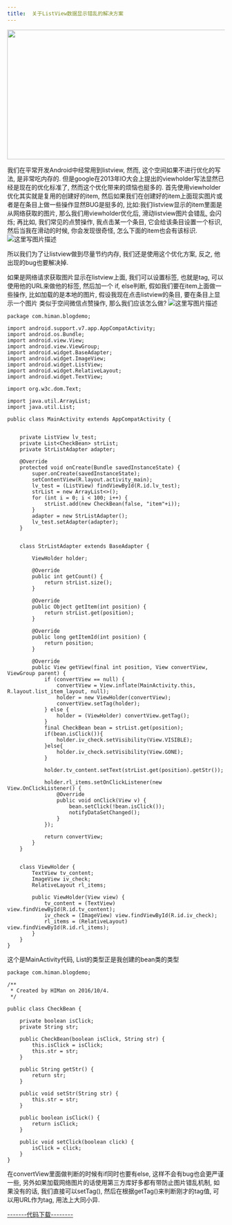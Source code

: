 ```yaml
---
title:  关于ListView数据显示错乱的解决方案  
---
```


<img src="http://i.imgur.com/lkqd2pb.png" width = "600" height = "300" align=center />

<!--more-->


我们在平常开发Android中经常用到listview, 然而, 这个空间如果不进行优化的写法, 是非常吃内存的. 但是google在2013年IO大会上提出的viewholder写法显然已经是现在的优化标准了, 然而这个优化带来的烦恼也挺多的.
首先使用viewholder优化其实就是复用的创建好的item, 然后如果我们在创建好的item上面现实图片或者是在条目上做一些操作显然BUG是挺多的, 比如:我们listview显示的item里面是从网络获取的图片, 那么我们用viewholder优化后, 滑动listview图片会错乱, 会闪烁; 再比如, 我们常见的点赞操作, 我点击某一个条目, 它会给该条目设置一个标识, 然后当我在滑动的时候, 你会发现很奇怪, 怎么下面的item也会有该标识.
![这里写图片描述](http://img.blog.csdn.net/20160830185625962)

所以我们为了让listview做到尽量节约内存, 我们还是使用这个优化方案, 反之, 他出现的bug也要解决掉.

如果是网络请求获取图片显示在listview上面, 我们可以设置标签, 也就是tag, 可以使用他的URL来做他的标签, 然后加一个 if, else判断, 假如我们要在item上面做一些操作,
 比如加载的是本地的图片, 假设我现在点击listview的条目, 要在条目上显示一个图片 类似于空间微信点赞操作, 那么我们应该怎么做?
 ![这里写图片描述](http://img.blog.csdn.net/20161004154721234)

```
package com.himan.blogdemo;

import android.support.v7.app.AppCompatActivity;
import android.os.Bundle;
import android.view.View;
import android.view.ViewGroup;
import android.widget.BaseAdapter;
import android.widget.ImageView;
import android.widget.ListView;
import android.widget.RelativeLayout;
import android.widget.TextView;

import org.w3c.dom.Text;

import java.util.ArrayList;
import java.util.List;

public class MainActivity extends AppCompatActivity {


    private ListView lv_test;
    private List<CheckBean> strList;
    private StrListAdapter adapter;

    @Override
    protected void onCreate(Bundle savedInstanceState) {
        super.onCreate(savedInstanceState);
        setContentView(R.layout.activity_main);
        lv_test = (ListView) findViewById(R.id.lv_test);
        strList = new ArrayList<>();
        for (int i = 0; i < 100; i++) {
            strList.add(new CheckBean(false, "item"+i));
        }
        adapter = new StrListAdapter();
        lv_test.setAdapter(adapter);
    }


    class StrListAdapter extends BaseAdapter {

        ViewHolder holder;

        @Override
        public int getCount() {
            return strList.size();
        }

        @Override
        public Object getItem(int position) {
            return strList.get(position);
        }

        @Override
        public long getItemId(int position) {
            return position;
        }

        @Override
        public View getView(final int position, View convertView, ViewGroup parent) {
            if (convertView == null) {
                convertView = View.inflate(MainActivity.this, R.layout.list_item_layout, null);
                holder = new ViewHolder(convertView);
                convertView.setTag(holder);
            } else {
                holder = (ViewHolder) convertView.getTag();
            }
            final CheckBean bean = strList.get(position);
            if(bean.isClick()){
                holder.iv_check.setVisibility(View.VISIBLE);
            }else{
                holder.iv_check.setVisibility(View.GONE);
            }

            holder.tv_content.setText(strList.get(position).getStr());

            holder.rl_items.setOnClickListener(new View.OnClickListener() {
                @Override
                public void onClick(View v) {
                    bean.setClick(!bean.isClick());
                    notifyDataSetChanged();
                }
            });

            return convertView;
        }
    }


    class ViewHolder {
        TextView tv_content;
        ImageView iv_check;
        RelativeLayout rl_items;

        public ViewHolder(View view) {
            tv_content = (TextView) view.findViewById(R.id.tv_content);
            iv_check = (ImageView) view.findViewById(R.id.iv_check);
            rl_items = (RelativeLayout) view.findViewById(R.id.rl_items);
        }
    }
}
```
这个是MainActivity代码, List的类型正是我创建的bean类的类型

```
package com.himan.blogdemo;

/**
 * Created by HIMan on 2016/10/4.
 */

public class CheckBean {

    private boolean isClick;
    private String str;

    public CheckBean(boolean isClick, String str) {
        this.isClick = isClick;
        this.str = str;
    }

    public String getStr() {
        return str;
    }

    public void setStr(String str) {
        this.str = str;
    }

    public boolean isClick() {
        return isClick;
    }

    public void setClick(boolean click) {
        isClick = click;
    }
}
```
在convertView里面做判断的时候有if同时也要有else, 这样不会有bug也会更严谨一些, 另外如果加载网络图片的话使用第三方库好多都有带防止图片错乱机制, 如果没有的话, 我们直接可以setTag(), 然后在根据getTag()来判断刚才的tag值, 可以用URL作为tag, 用法上大同小异.

[-------代码下载--------](http://download.csdn.net/detail/huiiiiiiii/9645503)































	


